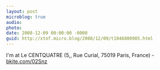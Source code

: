 ```yaml
---
layout: post
microblog: true
audio: 
photo: 
date: 2008-12-09 00:00:00 -0000
guid: http://xtof.micro.blog/2008/12/09/t1046800985.html
---
```

I'm at Le CENTQUATRE (5,, Rue Curial, 75019 Paris, France) - [bkite.com/02Snz](http://bkite.com/02Snz)
